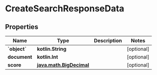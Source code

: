 
# CreateSearchResponseData

## Properties
Name | Type | Description | Notes
------------ | ------------- | ------------- | -------------
**&#x60;object&#x60;** | **kotlin.String** |  |  [optional]
**document** | **kotlin.Int** |  |  [optional]
**score** | [**java.math.BigDecimal**](java.math.BigDecimal.md) |  |  [optional]



